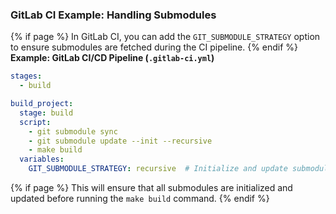 ### GitLab CI Example: Handling Submodules
{% if page %}
In GitLab CI, you can add the `GIT_SUBMODULE_STRATEGY` option to ensure submodules are fetched during the CI pipeline.
{% endif %}
**Example: GitLab CI/CD Pipeline (`.gitlab-ci.yml`)**

```yaml
stages:
  - build

build_project:
  stage: build
  script:
    - git submodule sync
    - git submodule update --init --recursive
    - make build
  variables:
    GIT_SUBMODULE_STRATEGY: recursive  # Initialize and update submodules
```
{% if page %}
This will ensure that all submodules are initialized and updated before running the `make build` command.
{% endif %}